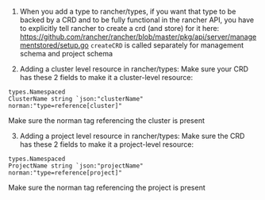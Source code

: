1. When you add a type to rancher/types, if you want that type to be backed by a CRD and to be fully functional in the rancher API, you have to explicitly tell rancher to create a crd (and store) for it here:
https://github.com/rancher/rancher/blob/master/pkg/api/server/managementstored/setup.go
`createCRD` is called separately for management schema and project schema

2. Adding a cluster level resource in rancher/types:
Make sure your CRD has these 2 fields to make it a cluster-level resource: <br>
```
types.Namespaced
ClusterName string `json:"clusterName" norman:"type=reference[cluster]"
```

Make sure the norman tag referencing the cluster is present

3. Adding a project level resource in rancher/types:
Make sure the CRD has these 2 fields to make it a project-level resource: <br>
```
types.Namespaced
ProjectName string `json:"projectName" norman:"type=reference[project]"
```

Make sure the norman tag referencing the project is present
